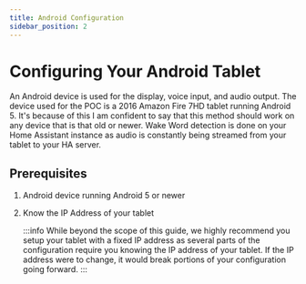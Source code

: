 ```yaml
---
title: Android Configuration
sidebar_position: 2
---
```


# Configuring Your Android Tablet

An Android device is used for the display, voice input, and audio output. The device used for the POC is a 2016 Amazon Fire 7HD tablet running Android 5. It's because of this I am confident to say that this method should work on any device that is that old or newer. Wake Word detection is done on your Home Assistant instance as audio is constantly being streamed from your tablet to your HA server.

## Prerequisites
1. Android device running Android 5 or newer
1. Know the IP Address of your tablet

    :::info
    While beyond the scope of this guide, we highly recommend you setup your tablet with a fixed IP address as several parts of the configuration require you knowing the IP address of your tablet. If the IP address were to change, it would break portions of
    your configuration going forward.
    :::